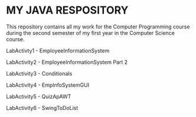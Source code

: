 # MY JAVA RESPOSITORY

This repository contains all my work for the Computer Programming course during the second semester of 
my first year in the Computer Science course.


LabActivty1 - EmployeeInformationSystem

LabActivity2 - EmployeeInformationSystem Part 2

LabActivity3 - Conditionals

LabActivity4 - EmplnfoSystemGUI

LabActivity5 - QuizApAWT

LabActivity6 - SwingToDoList
